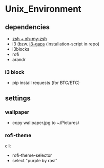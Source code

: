 # Unix_Environment
## dependencies
* [zsh + oh-my-zsh](https://github.com/robbyrussell/oh-my-zsh)
* i3 (bzw. [i3-gaps](https://github.com/Airblader/i3) (installation-script in repo)
* i3blocks
* rofi
* arandr

### i3 block 
* pip install requests (for BTC/ETC)


## settings
### wallpaper
* copy wallpaper.jpg to ~/Pictures/
### rofi-theme
cli:
* rofi-theme-selector
* select "purple by rasi"

